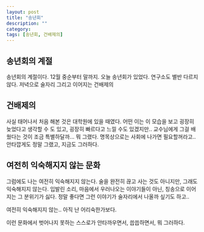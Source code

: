 ```yaml
---
layout: post
title: "송년회"
description: ""
category:
tags: [송년회, 건배제의]
---
```


## 송년회의 계절
송년회의 계절이다.
12월 중순부터 말까지.
오늘 송년회가 있었다.
연구소도 별반 다르지 않다.
저녁으로 술자리
그리고 이어지는 건배제의


## 건배제의
사실 태어나서 처음 해본 것은 대학원에 있을 때였다.
어떤 이는 이 모습을 보고 굉장히 늦었다고 생각할 수 도 있고,
굉장히 빠르다고 느낄 수도 있겠지만..
교수님에게 그걸 배웠다는 것이 조금 특별하달까...
뭐 그랬다.
명목상으로는 사회에 나가면 필요할꺼라고..
안타깝게도 정말 그랬고,
지금도 그러하다.



## 여전히 익숙해지지 않는 문화
그럼에도 나는 여전히 익숙해지지 않는다.
술을 완전히 끊고 사는 것도 아니지만,
그래도 익숙해지지 않는다.
입발린 소리, 마음에서 우러나오는 이야기들이 아닌, 칭송으로 이어지는 그 분위기가 싫다.
정말 좋다면 그런 이야기가 술자리에서 나올까 싶기도 하고..

여전히 익숙해지지 않는..
아직 난 어리숙한가보다.

이런 문화에서 벗어나지 못하는 스스로가 안타까우면서, 씁씁하면서, 뭐 그러하다.
